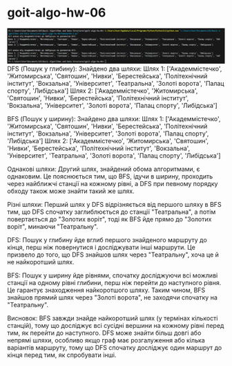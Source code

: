 # goit-algo-hw-06
![alt text](image.png)
DFS (Пошук у глибину):
Знайдено два шляхи:
Шлях 1: ['Академмістечко', 'Житомирська', 'Святошин', 'Нивки', 'Берестейська', 'Політехнічний інститут', 'Вокзальна', 'Університет', 'Театральна', 'Золоті ворота', 'Палац спорту', 'Либідська']
Шлях 2: ['Академмістечко', 'Житомирська', 'Святошин', 'Нивки', 'Берестейська', 'Політехнічний інститут', 'Вокзальна', 'Університет', 'Золоті ворота', 'Палац спорту', 'Либідська']


BFS (Пошук у ширину):
Знайдено два шляхи:
Шлях 1: ['Академмістечко', 'Житомирська', 'Святошин', 'Нивки', 'Берестейська', 'Політехнічний інститут', 'Вокзальна', 'Університет', 'Золоті ворота', 'Палац спорту', 'Либідська']
Шлях 2: ['Академмістечко', 'Житомирська', 'Святошин', 'Нивки', 'Берестейська', 'Політехнічний інститут', 'Вокзальна', 'Університет', 'Театральна', 'Золоті ворота', 'Палац спорту', 'Либідська']

Однакові шляхи: Другий шлях, знайдений обома алгоритмами, є однаковим. Це пояснюється тим, що BFS, ідучи в ширину, проходить через найближчі станції на кожному рівні, а DFS при певному порядку обходу також може знайти такий же шлях.

Різні шляхи: Перший шлях у DFS відрізняється від першого шляху в BFS тим, що DFS спочатку заглиблюється до станції "Театральна", а потім повертається до "Золотих воріт", тоді як BFS йде прямо до "Золотих воріт", минаючи "Театральну".

DFS: Пошук у глибину йде вглиб першого знайденого маршруту до кінця, перш ніж повернутися і досліджувати інші маршрути. Це призвело до того, що DFS знайшов шлях через "Театральну", хоча це й не найкоротший шлях.

BFS: Пошук у ширину йде рівнями, спочатку досліджуючи всі можливі станції на одному рівні глибини, перш ніж перейти до наступного рівня. Це гарантує знаходження найкоротшого шляху. Таким чином, BFS знайшов прямий шлях через "Золоті ворота", не заходячи спочатку на "Театральну".

Висновок:
BFS завжди знайде найкоротший шлях (у термінах кількості станцій), тому що досліджує всі сусідні вершини на кожному рівні перед тим, як перейти до наступного.
DFS може знайти більш довгі або непрямі шляхи, особливо якщо граф має розгалуження або кілька варіантів маршруту, тому що DFS спочатку досліджує один маршрут до кінця перед тим, як спробувати інші.
